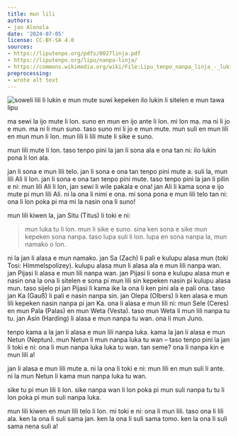 ```yaml
---
title: mun lili
authors:
- jan Alonola
date: '2024-07-05'
license: CC-BY-SA 4.0
sources:
- https://liputenpo.org/pdfs/0027linja.pdf
- https://liputenpo.org/lipu/nanpa-linja/
- https://commons.wikimedia.org/wiki/File:Lipu_tenpo_nanpa_linja_-_lukin_mun.png
preprocessing:
- wrote alt text
---
```


![soweli lili li lukin e mun mute suwi kepeken ilo lukin li sitelen e mun tawa lipu](https://upload.wikimedia.org/wikipedia/commons/a/ad/Lipu_tenpo_nanpa_linja_-_lukin_mun.png)

ma sewi la ijo mute li lon. suno en mun en ijo ante li lon. mi lon ma. ma ni li jo e mun. ma ni li mun suno. taso suno mi li jo e mun mute. mun suli en mun lili en mun mun li lon. mun lili li lili mute li sike e suno.

mun lili mute li lon. taso tenpo pini la jan li sona ala e ona tan ni: ilo lukin pona li lon ala.

jan li sona e mun lili telo. jan li sona e ona tan tenpo pini mute a. suli la, mun lili Ali li lon. jan li sona e ona tan tenpo pini mute. taso tenpo pini la jan li pilin e ni: mun lili Ali li lon, jan sewi li wile pakala e ona! jan Ali li kama sona e ijo mute pi mun lili Ali. ni la ona li nimi e ona. mi sona pona e mun lili telo tan ni: ona li lon poka pi ma mi la nasin ona li suno!

mun lili kiwen la, jan Situ (Titus) li toki e ni:

> mun luka tu li lon. mun li sike e suno. sina ken sona e sike mun kepeken sona nanpa. taso lupa suli li lon. lupa en sona nanpa la, mun namako o lon.

ni la jan li alasa e mun namako. jan Sa (Zach) li pali e kulupu alasa mun (toki Tosi: Himmelspolizey). kulupu alasa mun li alasa ala e mun lili nanpa wan. jan Pijasi li alasa e mun lili nanpa wan. jan Pijasi li sona e kulupu alasa mun e nasin ona la ona li sitelen e sona pi mun lili sin kepeken nasin pi kulupu alasa mun. taso sijelo pi jan Pijasi li kama ike la ona li ken pini ala e pali ona. taso jan Ka (Gauß) li pali e nasin nanpa sin. jan Olepa (Olbers) li ken alasa e mun lili kepeken nasin nanpa pi jan Ka. ona li alasa e mun lili ni: mun Sele (Ceres) en mun Pala (Palas) en mun Weta (Vesta). taso mun Weta li mun lili nanpa tu tu. jan Asin (Harding) li alasa e mun nanpa tu wan. ona li mun Juno.

tenpo kama a la jan li alasa e mun lili nanpa luka. kama la jan li alasa e mun Netun (Neptun). mun Netun li mun nanpa luka tu wan – taso tenpo pini la jan li toki e ni: ona li mun nanpa luka luka tu wan. tan seme? ona li nanpa kin e mun lili a!

jan li alasa e mun lili mute a. ni la ona li toki e ni: mun lili en mun suli li ante. ni la mun Netun li kama mun nanpa luka tu wan.

sike tu pi mun lili li lon. sike nanpa wan li lon poka pi mun suli nanpa tu tu li lon poka pi mun suli nanpa luka.

mun lili kiwen en mun lili telo li lon. mi toki e ni: ona li mun lili. taso ona li lili ala. ken la ona li suli sama jan. ken la ona li suli sama tomo. ken la ona li suli sama nena suli a!
